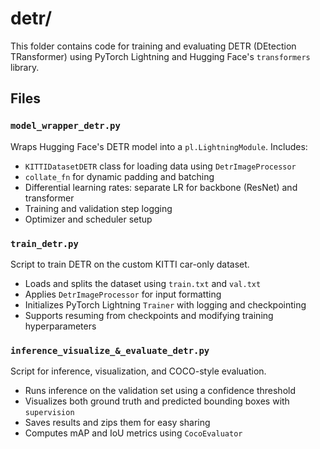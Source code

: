 # detr/

This folder contains code for training and evaluating DETR (DEtection TRansformer) using PyTorch Lightning and Hugging Face's `transformers` library.

## Files

### `model_wrapper_detr.py`

Wraps Hugging Face's DETR model into a `pl.LightningModule`. Includes:
- `KITTIDatasetDETR` class for loading data using `DetrImageProcessor`
- `collate_fn` for dynamic padding and batching
- Differential learning rates: separate LR for backbone (ResNet) and transformer
- Training and validation step logging
- Optimizer and scheduler setup

### `train_detr.py`

Script to train DETR on the custom KITTI car-only dataset.
- Loads and splits the dataset using `train.txt` and `val.txt`
- Applies `DetrImageProcessor` for input formatting
- Initializes PyTorch Lightning `Trainer` with logging and checkpointing
- Supports resuming from checkpoints and modifying training hyperparameters

### `inference_visualize_&_evaluate_detr.py`

Script for inference, visualization, and COCO-style evaluation.
- Runs inference on the validation set using a confidence threshold
- Visualizes both ground truth and predicted bounding boxes with `supervision`
- Saves results and zips them for easy sharing
- Computes mAP and IoU metrics using `CocoEvaluator`
